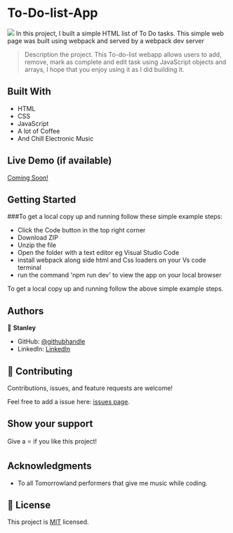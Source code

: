 # To-Do-list-App
![](https://img.shields.io/badge/Microverse-blueviolet)
In this project, I built a simple HTML list of To Do tasks. This simple web page was built using webpack and served by a webpack dev server

> Description the project.
This To-do-list webapp allows users to add, remove, mark as complete and edit task using JavaScript objects and arrays, I hope that you enjoy using it as I did building it.

## Built With

- HTML
- CSS
- JavaScript
- A lot of Coffee
- And Chill Electronic Music

## Live Demo (if available)

[Coming Soon!](https://www.youtube.com/watch?v=dQw4w9WgXcQ)


## Getting Started

###To get a local copy up and running follow these simple example steps:

- Click the Code button in the top right corner
- Download ZIP
- Unzip the file
- Open the folder with a text editor eg Visual Studio Code
- install webpack along side html and Css loaders on your Vs code terminal
- run the command 'npm run dev' to view the app on your local browser


To get a local copy up and running follow the above simple example steps.


## Authors

👤 **Stanley**

- GitHub: [@githubhandle](https://github.com/StarMindz)
- LinkedIn: [LinkedIn](https://www.linkedin.com/in/stanley-nnamani-72224b180)

## 🤝 Contributing

Contributions, issues, and feature requests are welcome!

Feel free to add a issue here: [issues page](https://github.com/StarMindz/Awesome-Books-ES6-syntax/issues).

## Show your support

Give a ⭐️ if you like this project!

## Acknowledgments

- To all Tomorrowland performers that give me music while coding.

## 📝 License

This project is [MIT](./MIT.md) licensed.